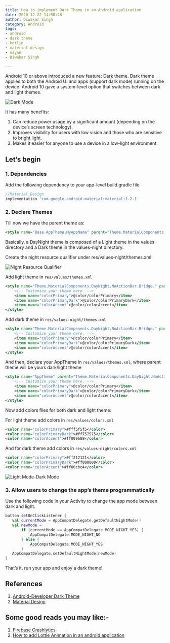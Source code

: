 ```yaml
---
title: How to implement Dark Theme in an Android application
date: 2020-12-22 14:50:48
author: Diwakar Singh
category: Android
tags:
- android
- dark theme
- kotlin
- material design
- nayan
- Diwakar Singh

---
```


Android 10 or above introduced a new feature: Dark theme. Dark theme applies to both the Android UI and apps (support dark mode) running on the device. Android 10 gave a system-level option that switches between dark and light themes.

![Dark Mode](/blog/Android/android_dark_theme/dark_theme_1.png)

It has many benefits:
1. Can reduce power usage by a significant amount (depending on the device’s screen technology).
2. Improves visibility for users with low vision and those who are sensitive to bright light.
3. Makes it easier for anyone to use a device in a low-light environment.


## Let’s begin

### 1. Dependencies

Add the following dependency to your app-level build.gradle file

```gradle
//Material Design
implementation 'com.google.android.material:material:1.2.1'
```

### 2. Declare Themes

Till now we have the parent theme as:

```xml
<style name="Base.AppTheme.MyAppName" parent="Theme.MaterialComponents.DayNight.NoActionBar">
```

Basically, a DayNight theme is composed of a Light theme in the values directory and a Dark theme in the values-night directory.

Create the night resource qualifier under res/values-night/themes.xml

![Night Resource Qualifier](/blog/Android/android_dark_theme/dark_theme_2.png)

Add light theme in ``res/values/themes.xml``

```xml
<style name="Theme.MaterialComponents.DayNight.NoActionBar.Bridge." parent="Theme.MaterialComponents.Light.NoActionBar.Bridge">
    <!-- Customize your theme here. -->
    <item name="colorPrimary">@color/colorPrimary</item>
    <item name="colorPrimaryDark">@color/colorPrimaryDark</item>
    <item name="colorAccent">@color/colorAccent</item>
</style>
```

Add dark theme in ``res/values-night/themes.xml``

```xml
<style name="Theme.MaterialComponents.DayNight.NoActionBar.Bridge." parent="Theme.MaterialComponents.NoActionBar.Bridge">
    <!-- Customize your theme here. -->
    <item name="colorPrimary">@color/colorPrimary</item>
    <item name="colorPrimaryDark">@color/colorPrimaryDark</item>
    <item name="colorAccent">@color/colorAccent</item>
</style>
```

And then, declare your AppTheme in ``res/values/themes.xml``, where parent theme will be yours dark/light theme

```xml
<style name="AppTheme" parent="Theme.MaterialComponents.DayNight.NoActionBar.Bridge">
    <!-- Customize your theme here. -->
    <item name="colorPrimary">@color/colorPrimary</item>
    <item name="colorPrimaryDark">@color/colorPrimaryDark</item>
    <item name="colorAccent">@color/colorAccent</item>
</style>
```

Now add colors files for both dark and light theme:

For light theme add colors in ``res/values/colors.xml``

```xml
<color name="colorPrimary">#fff5f5f5</color>
<color name="colorPrimaryDark">#ff757575</color>
<color name="colorAccent">#ff009688</color>
```

And for dark theme add colors in ``res/values-night/colors.xml``

```xml
<color name="colorPrimary">#ff212121</color>
<color name="colorPrimaryDark">#ff000000</color>
<color name="colorAccent">#ff80cbc4</color>
```

![Light Mode-Dark Mode](/blog/Android/android_dark_theme/dark_theme_3.png)

### 3. Allow users to change the app’s theme programmatically

Use the following code in your Activity to change the app mode between dark and light.

```kotlin
button.setOnClickListener {
   val currentMode = AppCompatDelegate.getDefaultNightMode()
   val newMode =
       if (currentMode == AppCompatDelegate.MODE_NIGHT_YES) {
           AppCompatDelegate.MODE_NIGHT_NO
       } else {
           AppCompatDelegate.MODE_NIGHT_YES
       }
   AppCompatDelegate.setDefaultNightMode(newMode)
}
```

That’s it, run your app and enjoy a dark theme!

## References

1. [Android-Developer Dark Theme](https://developer.android.com/guide/topics/ui/look-and-feel/darktheme)
2. [Material Design](https://material.io/design/color/dark-theme.html)

## Some good reads you may like:-

1. [Firebase Crashlytics](https://nayan.co/blog/Android/firebase_crashlytics/)
2. [How to add Lottie Animation in an android application](https://nayan.co/blog/Android/How-to-add-Lottie-Animation-in-an-Android-app/)
